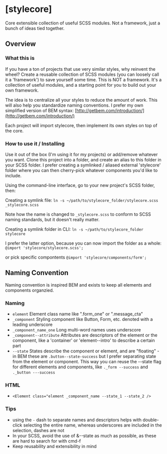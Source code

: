 # [stylecore]

Core extensible collection of useful SCSS modules. Not a framework, just a bunch of ideas tied together.

## Overview

### What this is

If you have a ton of projects that use very similar styles, why reinvent the wheel? Create a reusable collection of SCSS modules (you can loosely call it a 'framework') to save yourself some time. This is NOT a framework. It's a collection of useful modules, and a starting point for you to build out your own framework.

The idea is to centralize all your styles to reduce the amount of work. This will also help you standardize naming conventions. I prefer my own simplified version of BEM syntax: [http://getbem.com/introduction/](http://getbem.com/introduction/)

Each project will import stylecore, then implement its own styles on top of the core.




### How to use it / Installing

Use it out of the box (I'm using it for my projects) or add/remove whatever you want. Clone this project into a folder, and create an alias to this folder in your SCSS folder. I prefer creating a symlinked / aliased external 'stylecore' folder where you can then cherry-pick whatever components you'd like to include.

Using the command-line interface, go to your new project's SCSS folder, then:

Creating a symlink file: ```ln -s ~/path/to/stylecore_folder/stylecore.scss _stylecore.scss```

Note how the name is changed to ```_stylecore.scss``` to conform to SCSS naming standards, but it doesn't really matter.

Creating a symlink folder in CLI: ```
ln -s ~/path/to/stylecore_folder stylecore ```

I prefer the latter option, because you can now import the folder as a whole:
```@import 'stylecore/stylecore.scss';```

or pick specific compontents ```@import 'stylecore/components/form';```



## Naming Convention

Naming convention is inspired BEM and exists to keep all elements and components organzied.


### Naming
- ```element``` Element class name like ".form_one" or ".message_cta" 
- ```_component``` Styling component like Button, Form, etc. denoted with a leading underscore
- ```_component_name_one``` Long multi-word names uses underscore 
- ```_component--attribute``` Attributes are descriptors of the element or the component, like a 'container' or  'element--intro' to describe a certain part
- ```--state``` States describe the component or element, and are "floating" - in BEM these are ```.button--state-success``` but I prefer separating state from the element or component. This way you can reuse the --state flag for different elements and components, like ```._form --success``` and ```._button ---success```


### HTML

- ```<Element class="element _component_name --state_1 --state_2 />```

### Tips
- using the `-` dash to separate names and descriptors helps with double-click selecting the entire name, whereas underscores are included in the selection, dashes are not
- In your SCSS, avoid the use of &--state as much as possible, as these are hard to search for with cmd-f
- Keep reusability and extensibility in mind




